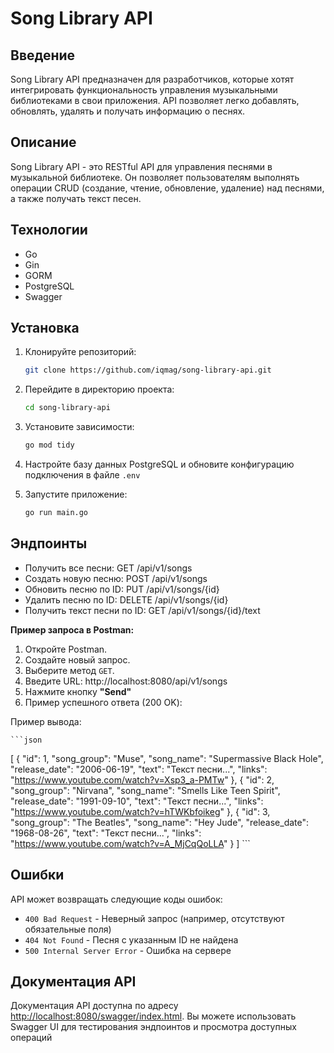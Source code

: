 # Song Library API

## Введение
Song Library API предназначен для разработчиков, которые хотят интегрировать функциональность управления музыкальными библиотеками в свои приложения. API позволяет легко добавлять, обновлять, удалять и получать информацию о песнях.

## Описание
Song Library API - это RESTful API для управления песнями в музыкальной библиотеке. Он позволяет пользователям выполнять операции CRUD (создание, чтение, обновление, удаление) над песнями, а также получать текст песен.

## Технологии
- Go
- Gin
- GORM
- PostgreSQL
- Swagger

## Установка
1. Клонируйте репозиторий:
    ```bash
    git clone https://github.com/iqmag/song-library-api.git
    ```

2. Перейдите в директорию проекта:
    ```bash
    cd song-library-api
    ```

3. Установите зависимости:
    ```bash
    go mod tidy
    ```

4. Настройте базу данных PostgreSQL и обновите конфигурацию подключения в файле `.env`

5. Запустите приложение:
    ```bash
    go run main.go
    ```
    
## Эндпоинты
- Получить все песни: GET /api/v1/songs
- Создать новую песню: POST /api/v1/songs
- Обновить песню по ID: PUT /api/v1/songs/{id}
- Удалить песню по ID: DELETE /api/v1/songs/{id}
- Получить текст песни по ID: GET /api/v1/songs/{id}/text

**Пример запроса в Postman:**

1. Откройте Postman.
2. Создайте новый запрос.
3. Выберите метод `GET`.
4. Введите URL: http://localhost:8080/api/v1/songs
5. Нажмите кнопку **"Send"**
6. Пример успешного ответа (200 OK):

Пример вывода:

    ```json
[
 {
     "id": 1,
     "song_group": "Muse",
     "song_name": "Supermassive Black Hole",
     "release_date": "2006-06-19",
     "text": "Текст песни...",
     "links": "https://www.youtube.com/watch?v=Xsp3_a-PMTw"
 },
 {
     "id": 2,
     "song_group": "Nirvana",
     "song_name": "Smells Like Teen Spirit",
     "release_date": "1991-09-10",
     "text": "Текст песни...",
     "links": "https://www.youtube.com/watch?v=hTWKbfoikeg"
 },
 {
     "id": 3,
     "song_group": "The Beatles",
     "song_name": "Hey Jude",
     "release_date": "1968-08-26",
     "text": "Текст песни...",
     "links": "https://www.youtube.com/watch?v=A_MjCqQoLLA"
 }
]
    ```

## Ошибки
API может возвращать следующие коды ошибок:
- `400 Bad Request` - Неверный запрос (например, отсутствуют обязательные поля)
- `404 Not Found` - Песня с указанным ID не найдена
- `500 Internal Server Error` - Ошибка на сервере

## Документация API
Документация API доступна по адресу [http://localhost:8080/swagger/index.html](http://localhost:8080/swagger/index.html). Вы можете использовать Swagger UI для тестирования эндпоинтов и просмотра доступных операций